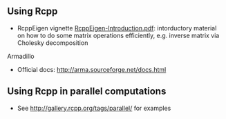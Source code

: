 ## Using Rcpp

* RcppEigen vignette [RcppEigen-Introduction.pdf](https://cran.r-project.org/web/packages/RcppEigen/vignettes/RcppEigen-Introduction.pdf):
  intorductory material on how to do some matrix operations efficiently, e.g. inverse matrix via Cholesky decomposition

Armadillo

* Official docs: http://arma.sourceforge.net/docs.html
  
## Using Rcpp in parallel computations

* See http://gallery.rcpp.org/tags/parallel/ for examples
